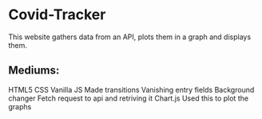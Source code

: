 # Covid-Tracker

This website gathers data from an API, plots them in a graph and displays them.

Mediums:
------------
HTML5
CSS
Vanilla JS
    Made transitions
    Vanishing entry fields
    Background changer
    Fetch request to api and retriving it
Chart.js
    Used this to plot the graphs
